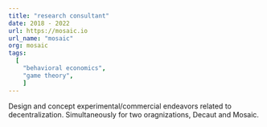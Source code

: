 ```yaml
---
title: "research consultant"
date: 2018 - 2022
url: https://mosaic.io
url_name: "mosaic"
org: mosaic
tags:
  [
    "behavioral economics",
    "game theory",
    ]
---
```

Design and concept experimental/commercial endeavors related to decentralization. Simultaneously for two oragnizations, Decaut and Mosaic.